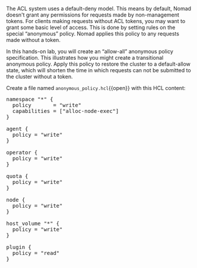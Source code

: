 The ACL system uses a default-deny model. This means by default, Nomad doesn't
grant any permissions for requests made by non-management tokens. For clients
making requests without ACL tokens, you may want to grant some basic level of
access. This is done by setting rules on the special “anonymous” policy. Nomad
applies this policy to any requests made without a token.

In this hands-on lab, you will create an “allow-all” anonymous policy
specification. This illustrates how you might create a transitional anonymous
policy. Apply this policy to restore the cluster to a default-allow state, which
will shorten the time in which requests can not be submitted to the cluster
without a token.

Create a file named `anonymous_policy.hcl`{{open}} with this HCL content:

<!-- markdownlint-disable no-inline-html -->
<pre class="file" data-filename="anonymous_policy.hcl" data-target="replace">
namespace "*" {
  policy       = "write"
  capabilities = ["alloc-node-exec"]
}

agent {
  policy = "write"
}

operator {
  policy = "write"
}

quota {
  policy = "write"
}

node {
  policy = "write"
}

host_volume "*" {
  policy = "write"
}

plugin {
  policy = "read"
}
</pre>
<!-- markdownlint-restore -->
